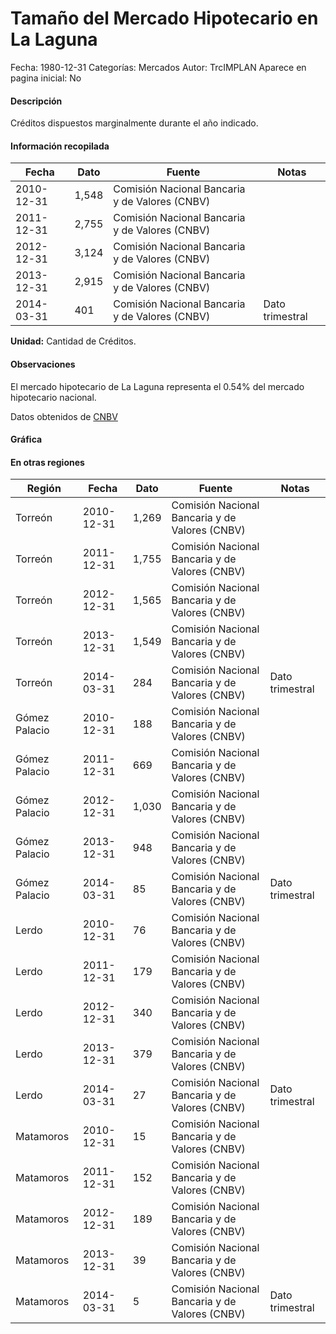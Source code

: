 Tamaño del Mercado Hipotecario en La Laguna
=====

Fecha: 1980-12-31
Categorías: Mercados
Autor: TrcIMPLAN
Aparece en pagina inicial: No

#### Descripción

Créditos dispuestos marginalmente durante el año indicado.

#### Información recopilada

<table class="table table-hover table-bordered matriz">
<thead>
<tr>
<th>Fecha</th>
<th>Dato</th>
<th>Fuente</th>
<th>Notas</th>
</tr>
</thead>
<tbody>
<tr>
<td>2010-12-31</td>
<td class="derecha">1,548</td>
<td>Comisión Nacional Bancaria y de Valores (CNBV)</td>
<td></td>
</tr>
<tr>
<td>2011-12-31</td>
<td class="derecha">2,755</td>
<td>Comisión Nacional Bancaria y de Valores (CNBV)</td>
<td></td>
</tr>
<tr>
<td>2012-12-31</td>
<td class="derecha">3,124</td>
<td>Comisión Nacional Bancaria y de Valores (CNBV)</td>
<td></td>
</tr>
<tr>
<td>2013-12-31</td>
<td class="derecha">2,915</td>
<td>Comisión Nacional Bancaria y de Valores (CNBV)</td>
<td></td>
</tr>
<tr>
<td>2014-03-31</td>
<td class="derecha">401</td>
<td>Comisión Nacional Bancaria y de Valores (CNBV)</td>
<td>Dato trimestral</td>
</tr>
</tbody>
</table>

<b>Unidad:</b> Cantidad de Créditos.

#### Observaciones

El mercado hipotecario de La Laguna representa el 0.54% del mercado hipotecario nacional.

Datos obtenidos de [CNBV](http://portafoliodeinformacion.cnbv.gob.mx/bm1/Paginas/carteravivienda.aspx)

#### Gráfica

<div id="Morrisxwaiapgd" class="grafica"></div>
<script>
new Morris.Line({
element: 'Morrisxwaiapgd',
data: [{ fecha: '2010-12-31', dato: 1548 },{ fecha: '2011-12-31', dato: 2755 },{ fecha: '2012-12-31', dato: 3124 },{ fecha: '2013-12-31', dato: 2915 },{ fecha: '2014-03-31', dato: 401 }],
xkey: 'fecha',
ykeys: ['dato'],
labels: ['Dato'],
lineColors: ['#FF5B02'],
xLabelFormat: function(d) { return d.getDate()+'/'+(d.getMonth()+1)+'/'+d.getFullYear(); },
dateFormat: function(ts) { var d = new Date(ts); return d.getDate() + '/' + (d.getMonth() + 1) + '/' + d.getFullYear(); }
});
</script>

#### En otras regiones

<table class="table table-hover table-bordered matriz">
<thead>
<tr>
<th>Región</th>
<th>Fecha</th>
<th>Dato</th>
<th>Fuente</th>
<th>Notas</th>
</tr>
</thead>
<tbody>
<tr>
<td>Torreón</td>
<td>2010-12-31</td>
<td class="derecha">1,269</td>
<td>Comisión Nacional Bancaria y de Valores (CNBV)</td>
<td></td>
</tr>
<tr>
<td>Torreón</td>
<td>2011-12-31</td>
<td class="derecha">1,755</td>
<td>Comisión Nacional Bancaria y de Valores (CNBV)</td>
<td></td>
</tr>
<tr>
<td>Torreón</td>
<td>2012-12-31</td>
<td class="derecha">1,565</td>
<td>Comisión Nacional Bancaria y de Valores (CNBV)</td>
<td></td>
</tr>
<tr>
<td>Torreón</td>
<td>2013-12-31</td>
<td class="derecha">1,549</td>
<td>Comisión Nacional Bancaria y de Valores (CNBV)</td>
<td></td>
</tr>
<tr>
<td>Torreón</td>
<td>2014-03-31</td>
<td class="derecha">284</td>
<td>Comisión Nacional Bancaria y de Valores (CNBV)</td>
<td>Dato trimestral</td>
</tr>
<tr>
<td>Gómez Palacio</td>
<td>2010-12-31</td>
<td class="derecha">188</td>
<td>Comisión Nacional Bancaria y de Valores (CNBV)</td>
<td></td>
</tr>
<tr>
<td>Gómez Palacio</td>
<td>2011-12-31</td>
<td class="derecha">669</td>
<td>Comisión Nacional Bancaria y de Valores (CNBV)</td>
<td></td>
</tr>
<tr>
<td>Gómez Palacio</td>
<td>2012-12-31</td>
<td class="derecha">1,030</td>
<td>Comisión Nacional Bancaria y de Valores (CNBV)</td>
<td></td>
</tr>
<tr>
<td>Gómez Palacio</td>
<td>2013-12-31</td>
<td class="derecha">948</td>
<td>Comisión Nacional Bancaria y de Valores (CNBV)</td>
<td></td>
</tr>
<tr>
<td>Gómez Palacio</td>
<td>2014-03-31</td>
<td class="derecha">85</td>
<td>Comisión Nacional Bancaria y de Valores (CNBV)</td>
<td>Dato trimestral</td>
</tr>
<tr>
<td>Lerdo</td>
<td>2010-12-31</td>
<td class="derecha">76</td>
<td>Comisión Nacional Bancaria y de Valores (CNBV)</td>
<td></td>
</tr>
<tr>
<td>Lerdo</td>
<td>2011-12-31</td>
<td class="derecha">179</td>
<td>Comisión Nacional Bancaria y de Valores (CNBV)</td>
<td></td>
</tr>
<tr>
<td>Lerdo</td>
<td>2012-12-31</td>
<td class="derecha">340</td>
<td>Comisión Nacional Bancaria y de Valores (CNBV)</td>
<td></td>
</tr>
<tr>
<td>Lerdo</td>
<td>2013-12-31</td>
<td class="derecha">379</td>
<td>Comisión Nacional Bancaria y de Valores (CNBV)</td>
<td></td>
</tr>
<tr>
<td>Lerdo</td>
<td>2014-03-31</td>
<td class="derecha">27</td>
<td>Comisión Nacional Bancaria y de Valores (CNBV)</td>
<td>Dato trimestral</td>
</tr>
<tr>
<td>Matamoros</td>
<td>2010-12-31</td>
<td class="derecha">15</td>
<td>Comisión Nacional Bancaria y de Valores (CNBV)</td>
<td></td>
</tr>
<tr>
<td>Matamoros</td>
<td>2011-12-31</td>
<td class="derecha">152</td>
<td>Comisión Nacional Bancaria y de Valores (CNBV)</td>
<td></td>
</tr>
<tr>
<td>Matamoros</td>
<td>2012-12-31</td>
<td class="derecha">189</td>
<td>Comisión Nacional Bancaria y de Valores (CNBV)</td>
<td></td>
</tr>
<tr>
<td>Matamoros</td>
<td>2013-12-31</td>
<td class="derecha">39</td>
<td>Comisión Nacional Bancaria y de Valores (CNBV)</td>
<td></td>
</tr>
<tr>
<td>Matamoros</td>
<td>2014-03-31</td>
<td class="derecha">5</td>
<td>Comisión Nacional Bancaria y de Valores (CNBV)</td>
<td>Dato trimestral</td>
</tr>
</tbody>
</table>

